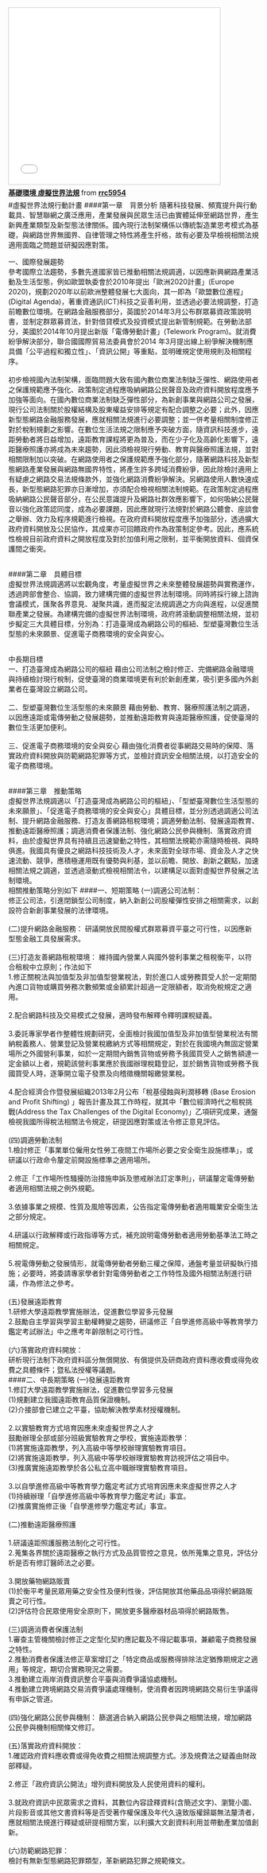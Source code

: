 <iframe src="//www.slideshare.net/slideshow/embed_code/46246737" width="425" height="355" frameborder="0" marginwidth="0" marginheight="0" scrolling="no" style="border:1px solid #CCC; border-width:1px; margin-bottom:5px; max-width: 100%;" allowfullscreen> </iframe> <div style="margin-bottom:5px"> <strong> <a href="//www.slideshare.net/rrc5954/ss-46246737" title="基礎環境 虛擬世界法規" target="_blank">基礎環境 虛擬世界法規</a> </strong> from <strong><a href="//www.slideshare.net/rrc5954" target="_blank">rrc5954</a></strong> </div>
#虛擬世界法規行動計畫
####第一章　背景分析
隨著科技發展、頻寬提升與行動載具、智慧聯網之廣泛應用，產業發展與民眾生活已由實體延伸至網路世界，產生新興產業類型及新型態法律關係。國內現行法制架構係以傳統製造業思考模式為基礎，與網路世界無國界、自律管理之特性將產生扞格，故有必要及早檢視相關法規適用面臨之問題並研擬因應對策。

一、國際發展趨勢
<br>參考國際立法趨勢，多數先進國家皆已推動相關法規調適，以因應新興網路產業活動及生活型態，例如歐盟執委會於2010年提出「歐洲2020計畫」(Europe 2020)，規劃2020年以前歐洲整體發展七大面向，其一即為「歐盟數位進程」(Digital Agenda)，著重資通訊(ICT)科技之妥善利用，並透過必要法規調整，打造前瞻數位環境。在網路金融服務部分，英國於2014年3月公布群眾募資政策說明書，並制定群眾募資法，針對借貸模式及投資模式提出新管制規範。在勞動法部分，美國於2014年10月提出新版「電傳勞動計畫」(Telework Program)。就消費紛爭解決部分，聯合國國際貿易法委員會於2014 年3月提出線上紛爭解決機制應具備「公平過程和獨立性」、「資訊公開」等重點，並明確規定使用規則及相關程序。<br>
<br>初步檢視國內法制架構，面臨問題大致有國內數位商業法制缺乏彈性、網路使用者之保護規範應予強化、政策制定過程應吸納網路公民聲音及政府資料開放程度應予加強等面向。在國內數位商業法制缺乏彈性部分，為新創事業與網路公司之發展，現行公司法制關於股權結構及股東權益安排等規定有配合調整之必要；此外，因應新型態網路金融服務發展，應就相關法規進行必要調整；並一併考量相關制度修正對於稅制規劃之影響。在數位生活法規之限制應予突破方面，隨資訊科技進步，遠距勞動者將日益增加，遠距教育課程將更為普及，而在少子化及高齡化影響下，遠距醫療照護亦將成為未來趨勢，因此須檢視現行勞動、教育與醫療照護法規，並對相關限制加以突破。在網路使用者之保護規範應予強化部分，隨著網路科技及新型態網路產業發展與網路無國界特性，將產生許多跨域消費紛爭，因此除檢討適用上有疑慮之網路交易法規條款外，並強化網路消費紛爭解決。另網路使用人數快速成長，新型態網路犯罪亦日漸增加，亦須配合檢視相關法制規範。在政策制定過程應吸納網路公民聲音部分，在公民意識提升及網路社群效應影響下，如何吸納公民聲音以強化政策認同度，成為必要課題，因此應就現行法規對於網路公聽會、座談會之舉辦、效力及程序規範進行檢視。在政府資料開放程度應予加強部分，透過擴大政府資料開放及公民協作，其成果亦可回饋政府作為政策制定參考。因此，應系統性檢視目前政府資料之開放程度及對於加值利用之限制，並平衡開放資料、個資保護間之衝突。<br><br>

####第二章　具體目標<br>
虛擬世界法規調適將以宏觀角度，考量虛擬世界之未來整體發展趨勢與實務運作，透過跨部會整合、協調，致力建構完備的虛擬世界法制環境。同時將採行線上諮詢會議模式，匯聚各界意見、凝聚共識，進而擬定法規調適之方向與進程，以促進關聯產業之發展。為建構完備的虛擬世界法制環境，政府將滾動調整相關法規，並初步擬定三大具體目標，分別為：打造臺灣成為網路公司的樞紐、型塑臺灣數位生活型態的未來願景、促進電子商務環境的安全與安心。

<br>中長期目標
<br>一、打造臺灣成為網路公司的樞紐
藉由公司法制之檢討修正、完備網路金融環境與持續檢討現行稅制，促使臺灣的商業環境更有利於新創產業，吸引更多國內外創業者在臺灣設立網路公司。<br>
<br>二、型塑臺灣數位生活型態的未來願景
藉由勞動、教育、醫療照護法制之調適，以因應遠距或電傳勞動之發展趨勢，並推動遠距教育與遠距醫療照護，促使臺灣的數位生活更加便利。<br>
<br>三、促進電子商務環境的安全與安心
藉由強化消費者從事網路交易時的保障、落實政府資料開放與防範網路犯罪等方式，並檢討資訊安全相關法規，以打造安全的電子商務環境。<br><br>

####第三章　推動策略
<br>虛擬世界法規調適以「打造臺灣成為網路公司的樞紐」、「型塑臺灣數位生活型態的未來願景」、「促進電子商務環境的安全與安心」具體目標，並分別透過調適公司法制、提升網路金融服務、打造友善網路租稅環境；調適勞動法制、發展遠距教育、推動遠距醫療照護；調適消費者保護法制、強化網路公民參與機制、落實政府資料，由於虛擬世界具有持續且迅速變動之特性，其相關法規範亦需隨時檢視、與時俱進。我國具有優良之網路科技技術及人才，未來面對全球市場、資金及人才之快速流動、競爭，應積極運用既有優勢與利基，並以前瞻、開放、創新之觀點，加速相關法規之調適，並透過滾動式檢視相關法令，以建構足以面對虛擬世界發展之法制環境。
<br>相關推動策略分別如下
####一、短期策略
(一)調適公司法制：
<br>修正公司法，引進閉鎖型公司制度，納入新創公司股權彈性安排之相關需求，以創設符合新創事業發展的法律環境。<br>
<br>(二)提升網路金融服務：
研議開放民間股權式群眾募資平臺之可行性，以因應新型態金融工具發展需求。<br>
<br>(三)打造友善網路租稅環境：
維持國內營業人與國外營利事業之租稅衡平，以符合租稅中立原則；作法如下
<br>1.修正關稅法與加值型及非加值型營業稅法，對於進口人或勞務買受人於一定期間內進口貨物或購買勞務次數頻繁或金額累計超過一定限額者，取消免稅規定之適用。<br>
<br>2.配合網路科技及交易模式之發展，適時發布解釋令釋明課稅疑義。<br>
<br>3.委託專家學者作整體性規劃研究，全面檢討我國加值型及非加值型營業稅法有關納稅義務人、營業登記及營業稅繳納方式等相關規定，對於在我國境內無固定營業場所之外國營利事業，如於一定期間內銷售貨物或勞務予我國買受人之銷售額達一定金額以上者，規範該營利事業應於我國辦理稅籍登記，並於銷售貨物或勞務予我國買受人時，逐筆開立電子發票及向稽徵機關報繳營業稅。<br>
<br>4.配合經濟合作暨發展組織2013年2月公布「稅基侵蝕與利潤移轉 (Base Erosion and Profit Shifting) 」報告計畫及其工作時程，就其中「數位經濟時代之租稅挑戰(Address the Tax Challenges of the Digital Economy)」乙項研究成果，通盤檢視我國所得稅法相關法令規定，研提因應對策或法令修正意見評估。<br>
<br>(四)調適勞動法制
<br>1.檢討修正「事業單位僱用女性勞工夜間工作場所必要之安全衛生設施標準」，或研議以行政命令釐定前開設施標準之適用場所。<br>
<br>2.修正「工作場所性騷擾防治措施申訴及懲戒辦法訂定準則」，研議釐定電傳勞動者適用相關法規之例外規範。<br>
<br>3.依據事業之規模、性質及風險等因素，公告指定電傳勞動者適用職業安全衛生法之部分規定。<br>
<br>4.研議以行政解釋或行政指導等方式，補充說明電傳勞動者適用勞動基準法工時之相關規定。<br>
<br>5.視電傳勞動之發展情形，就電傳勞動者勞動三權之保障，通盤考量並研擬執行措施；必要時，將委請專家學者針對電傳勞動者之工作特性及國外相關法制進行研議，作為修法之參考。<br>
<br>(五)發展遠距教育
<br>1.研修大學遠距教學實施辦法，促進數位學習多元發展
<br>2.鼓勵自主學習與學習主動權轉變之趨勢，研議修正「自學進修高級中等教育學力鑑定考試辦法」中之應考年齡限制之可行性。<br>
<br>(六)落實政府資料開放：
<br>研析現行法制下政府資料區分無償開放、有償提供及研商政府資料應收費或得免收費之具體條件；暨私法授權等議題。<br>
####二、中長期策略
(一)發展遠距教育
<br>1.修訂大學遠距教學實施辦法，促進數位學習多元發展
<br>(1)規劃建立我國遠距教育品質保證機制。
<br>(2)介接部會已建立之平臺，協助解決教學素材授權機制。<br>
<br>2.以實驗教育方式培育因應未來虛擬世界之人才
<br>鼓勵辦理全部或部分班級實驗教育之學校，實施遠距教學：
<br>(1)將實施遠距教學，列入高級中等學校辦理實驗教育項目。
<br>(2)將實施遠距教學，列入高級中等學校辦理實驗教育訪視評估之項目中。
<br>(3)推廣實施遠距教學於各公私立高中職辦理實驗教育項目。<br>
<br>3.以自學進修高級中等教育學力鑑定考試方式培育因應未來虛擬世界之人才<br>
(1)持續辦理「自學進修高級中等教育學力鑑定考試」事宜。
<br>(2)推廣實施修正後「自學進修學力鑑定考試」事宜。<br>
<br>(二)推動遠距醫療照護<br>
<br>1.研議遠距照護服務法制化之可行性。
<br>2.蒐集各界關於遠距醫療之執行方式及品質管控之意見，依所蒐集之意見，評估分析是否有修訂醫師法之必要。<br>
<br>3.開放藥物網路販賣
<br>(1)於衡平考量民眾用藥之安全性及便利性後，評估開放其他藥品品項得於網路販賣之可行性。
<br>(2)評估符合民眾使用安全原則下，開放更多醫療器材品項得於網路販售。<br>
<br>(三)調適消費者保護法制<br>
1.審查主管機關檢討修正之定型化契約應記載及不得記載事項，兼顧電子商務發展之特性。<br>
2.推動消費者保護法修正草案增訂之「特定商品或服務得排除法定猶豫期規定之適用」等規定，期切合實務現況之需要。<br>
3.推動建立兩岸消費資訊整合平臺與消費爭議協處機制。<br>
4.推動建立跨境網路交易消費爭議處理機制，使消費者因跨境網路交易衍生爭議得有申訴之管道。<br>
<br>(四)強化網路公民參與機制：
篩選適合納入網路公民參與之相關法規，增加網路公民參與機制相關條文修訂。<br>
<br>(五)落實政府資料開放：
<br>1.確認政府資料應收費或得免收費之相關法規調整方式。涉及規費法之疑義由財政部釋疑。<br>
<br>2.修正「政府資訊公開法」增列資料開放及人民使用資料的權利。<br>
<br>3.就政府資訊中民眾需求之資料，其數位內容詮釋資料(含簡述文字)、瀏覽小圖、片段影音或其他文書資料等是否受著作權保護及年代久遠致版權歸屬無法釐清者，應就相關法規進行釋疑或研提相關方案，以利擴大文創資料利用並帶動產業加值創新。<br>
<br>(六)防範網路犯罪：
<br>檢討有無新型態網路犯罪類型，革新網路犯罪之規範條文。<br>